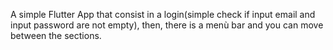 A simple Flutter App that consist in a login(simple check if input email and input password are not empty), then, there is a menù bar and you can move between the sections.

